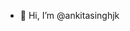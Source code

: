 - 👋 Hi, I’m @ankitasinghjk

<!---
ankitasinghjk/ankitasinghjk is a ✨ special ✨ repository because its `README.md` (this file) appears on your GitHub profile.
You can click the Preview link to take a look at your changes.
--->
